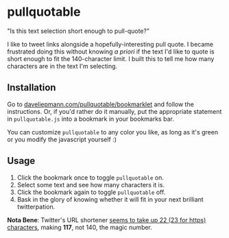 pullquotable
============

"Is this text selection short enough to pull-quote?"

I like to tweet links alongside a hopefully-interesting pull quote. I became frustrated doing this without knowing *a priori* if the text I'd like to quote is short enough to fit the 140-character limit. I built this to tell me how many characters are in the text I'm selecting.

Installation
-
Go to [daveliepmann.com/pullquotable/bookmarklet](http://www.daveliepmann.com/pullquotable/bookmarklet) and follow the instructions. Or, if you'd rather do it manually, put the appropriate statement in `pullquotable.js` into a bookmark in your bookmarks bar.

You can customize `pullquotable` to any color you like, as long as it's green or you modify the javascript yourself :)

Usage
-
 1. Click the bookmark once to toggle `pullquotable` on.
 1. Select some text and see how many characters it is.
 1. Click the bookmark again to toggle `pullquotable` off.
 1. Bask in the glory of knowing whether it will fit in your next brilliant twitterpation.

**Nota Bene**: Twitter's URL shortener [seems to take up 22 (23 for https) characters](http://support.conversocial.com/entries/23471033-How-many-characters-do-URLs-use-on-Twitter-), making **117**, not 140, the magic number. 
